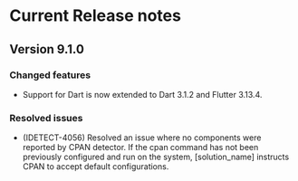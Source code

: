 # Current Release notes

## Version 9.1.0

### Changed features

* Support for Dart is now extended to Dart 3.1.2 and Flutter 3.13.4.

### Resolved issues
* (IDETECT-4056) Resolved an issue where no components were reported by CPAN detector.
  If the cpan command has not been previously configured and run on the system, [solution_name] instructs CPAN to accept default configurations.